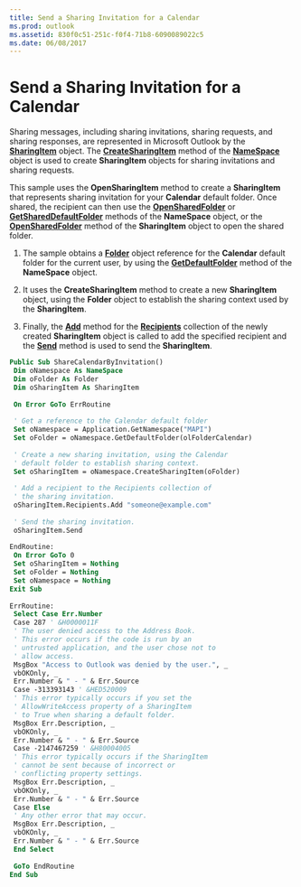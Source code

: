 ```yaml
---
title: Send a Sharing Invitation for a Calendar
ms.prod: outlook
ms.assetid: 830f0c51-251c-f0f4-71b8-6090089022c5
ms.date: 06/08/2017
---
```



# Send a Sharing Invitation for a Calendar

Sharing messages, including sharing invitations, sharing requests, and sharing responses, are represented in Microsoft Outlook by the  **[SharingItem](sharingitem-object-outlook.md)** object. The **[CreateSharingItem](sharingitem-recipients-property-outlook.md)** method of the **[NameSpace](namespace-object-outlook.md)** object is used to create **SharingItem** objects for sharing invitations and sharing requests.

This sample uses the  **OpenSharingItem** method to create a **SharingItem** that represents sharing invitation for your **Calendar** default folder. Once shared, the recipient can then use the **[OpenSharedFolder](namespace-opensharedfolder-method-outlook.md)** or **[GetSharedDefaultFolder](namespace-getshareddefaultfolder-method-outlook.md)** methods of the **NameSpace** object, or the **[OpenSharedFolder](sharingitem-opensharedfolder-method-outlook.md)** method of the **SharingItem** object to open the shared folder.

1. The sample obtains a  **[Folder](folder-object-outlook.md)** object reference for the **Calendar** default folder for the current user, by using the **[GetDefaultFolder](namespace-getdefaultfolder-method-outlook.md)** method of the **NameSpace** object.
    
2. It uses the  **CreateSharingItem** method to create a new **SharingItem** object, using the **Folder** object to establish the sharing context used by the **SharingItem**.
    
3. Finally, the  **[Add](recipients-add-method-outlook.md)** method for the **[Recipients](mailitem-recipients-property-outlook.md)** collection of the newly created **SharingItem** object is called to add the specified recipient and the **[Send](sharingitem-send-method-outlook.md)** method is used to send the **SharingItem**.
    



```vb
Public Sub ShareCalendarByInvitation() 
 Dim oNamespace As NameSpace 
 Dim oFolder As Folder 
 Dim oSharingItem As SharingItem 
 
 On Error GoTo ErrRoutine 
 
 ' Get a reference to the Calendar default folder 
 Set oNamespace = Application.GetNamespace("MAPI") 
 Set oFolder = oNamespace.GetDefaultFolder(olFolderCalendar) 
 
 ' Create a new sharing invitation, using the Calendar 
 ' default folder to establish sharing context. 
 Set oSharingItem = oNamespace.CreateSharingItem(oFolder) 
 
 ' Add a recipient to the Recipients collection of 
 ' the sharing invitation. 
 oSharingItem.Recipients.Add "someone@example.com" 
 
 ' Send the sharing invitation. 
 oSharingItem.Send 
 
EndRoutine: 
 On Error GoTo 0 
 Set oSharingItem = Nothing 
 Set oFolder = Nothing 
 Set oNamespace = Nothing 
Exit Sub 
 
ErrRoutine: 
 Select Case Err.Number 
 Case 287 ' &H0000011F 
 ' The user denied access to the Address Book. 
 ' This error occurs if the code is run by an 
 ' untrusted application, and the user chose not to 
 ' allow access. 
 MsgBox "Access to Outlook was denied by the user.", _ 
 vbOKOnly, _ 
 Err.Number & " - " & Err.Source 
 Case -313393143 ' &HED520009 
 ' This error typically occurs if you set the 
 ' AllowWriteAccess property of a SharingItem 
 ' to True when sharing a default folder. 
 MsgBox Err.Description, _ 
 vbOKOnly, _ 
 Err.Number & " - " & Err.Source 
 Case -2147467259 ' &H80004005 
 ' This error typically occurs if the SharingItem 
 ' cannot be sent because of incorrect or 
 ' conflicting property settings. 
 MsgBox Err.Description, _ 
 vbOKOnly, _ 
 Err.Number & " - " & Err.Source 
 Case Else 
 ' Any other error that may occur. 
 MsgBox Err.Description, _ 
 vbOKOnly, _ 
 Err.Number & " - " & Err.Source 
 End Select 
 
 GoTo EndRoutine 
End Sub
```


